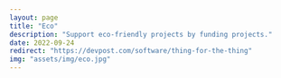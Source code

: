 ```yaml
---
layout: page
title: "Eco"
description: "Support eco-friendly projects by funding projects."
date: 2022-09-24
redirect: "https://devpost.com/software/thing-for-the-thing"
img: "assets/img/eco.jpg"
---
```

